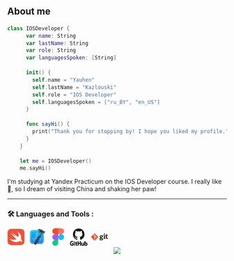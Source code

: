 ##  About me
```swift
class IOSDeveloper {
      var name: String
      var lastName: String
      var role: String
      var languagesSpoken: [String]
    
      init() {
        self.name = "Yauhen"
        self.lastName = "Kazlouski"
        self.role = "IOS Developer"
        self.languagesSpoken = ["ru_BY", "en_US"]
      }

      func sayHi() {
        print("Thank you for stopping by! I hope you liked my profile.")
      }
    }
    
    let me = IOSDeveloper()
    me.sayHi()
```
I'm studying at Yandex Practicum on the IOS Developer course. I really like 🐼, so I dream of visiting China and shaking her paw!

---
### :hammer_and_wrench: Languages and Tools :
<div>
  <img src="https://github.com/devicons/devicon/blob/master/icons/swift/swift-original.svg" title="Swift" alt="Swift" width="40" height="40"/>&nbsp;
  <img src="https://github.com/devicons/devicon/blob/master/icons/xcode/xcode-original.svg" title="XCode" alt="XCode" width="40" height="40"/>&nbsp;
  <img src="https://github.com/devicons/devicon/blob/master/icons/figma/figma-original.svg" title="Figma" alt="Figma" width="40" height="40"/>&nbsp;
  <img src="https://github.com/devicons/devicon/blob/master/icons/github/github-original-wordmark.svg" title="GitHub" alt="GitHub" width="40" height="40"/>&nbsp;
  <img src="https://github.com/devicons/devicon/blob/master/icons/git/git-original-wordmark.svg" title="Git" alt="Git" width="40" height="40"/>&nbsp;
</div>

<html>
<head></head>
<body>
<div align="center">
<img src="https://raw.githubusercontent.com/FilimonovAlexey/FilimonovAlexey/c0664da66a69bd189501da4b354af6a2ba9f5223/assets/github-snake.svg"
style="width: 500px"/>
</div>
</body>
</html>
